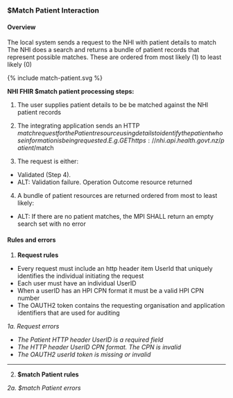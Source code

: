

### $Match Patient Interaction

#### Overview

The local system sends a request to the NHI with patient details to match <br />
The NHI does a search and returns a bundle of patient records that represent possible matches. These are ordered from most likely (1) to least likely (0)

{% include match-patient.svg %}

**NHI FHIR $match patient processing steps:**
 
1. The user supplies patient details to be be matched against the NHI patient records<br />

2. The integrating application sends an HTTP $match request for the Patient resource using details to identify the patient whose information is being requested. E.g. GET https://nhi.api.health.govt.nz/patient/$match<br />

3. The request is either:<br />
 * Validated (Step 4).<br />
 * ALT: Validation failure. Operation Outcome resource returned<br />
 
4. A bundle of patient resources are returned ordered from most to least likely:<br />
 * ALT: If there are no patient matches, the MPI SHALL return an empty search set with no error


#### Rules and errors

1. **Request rules**
 * Every request must include an http header item UserId that uniquely identifies the individual initiating the request
 * Each user must have an individual UserID
 * When a userID has an HPI CPN format it must be a valid HPI CPN number
 * The OAUTH2 token contains the requesting organisation and application identifiers that are used for auditing
 
 _1a. Request errors_
  * _The Patient HTTP header UserID is a required field_
  * _The HTTP header UserID CPN format. The CPN is invalid_
  * _The OAUTH2 userId token is missing or invalid_
 
---

2.	**$match Patient rules**

 _2a. $match Patient errors_
